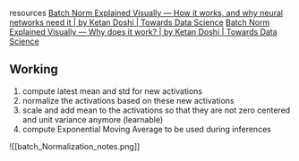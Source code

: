 resources 
[Batch Norm Explained Visually — How it works, and why neural networks need it | by Ketan Doshi | Towards Data Science](https://towardsdatascience.com/batch-norm-explained-visually-how-it-works-and-why-neural-networks-need-it-b18919692739)
[Batch Norm Explained Visually — Why does it work? | by Ketan Doshi | Towards Data Science](https://towardsdatascience.com/batch-norm-explained-visually-why-does-it-work-90b98bcc58a0)

## Working
1. compute latest mean and std for new activations
2. normalize the activations based on these new activations
3. scale and add mean to the activations so that they are not zero centered and unit variance anymore (learnable)
4. compute Exponential Moving Average to be used during inferences

![[batch_Normalization_notes.png]]